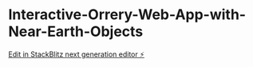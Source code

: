 # Interactive-Orrery-Web-App-with-Near-Earth-Objects

[Edit in StackBlitz next generation editor ⚡️](https://stackblitz.com/~/github.com/chavita2999/Interactive-Orrery-Web-App-with-Near-Earth-Objects)
